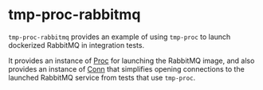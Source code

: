 # tmp-proc-rabbitmq

`tmp-proc-rabbitmq` provides an example of using `tmp-proc` to launch dockerized
RabbitMQ in integration tests.

It provides an instance of [Proc][1] for launching the RabbitMQ image, and also
provides an instance of [Conn][2] that simplifies opening connections to the
launched RabbitMQ service from tests that use `tmp-proc`.

[1]: https://hackage.haskell.org/package/tmp-proc-0.5.0.0/docs/System-TmpProc-Docker.html#t:Proc
[2]: https://hackage.haskell.org/package/tmp-proc-0.5.0.0/docs/System-TmpProc-Docker.html#t:Conn
